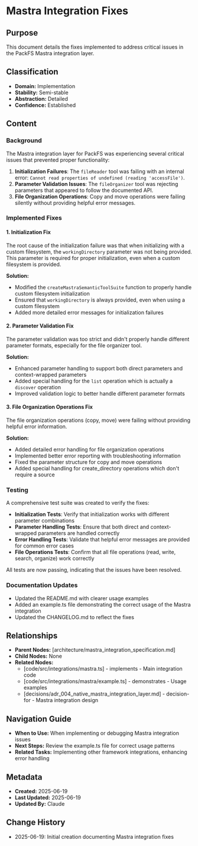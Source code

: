 # Mastra Integration Fixes

## Purpose

This document details the fixes implemented to address critical issues in the PackFS Mastra integration layer.

## Classification

- **Domain:** Implementation
- **Stability:** Semi-stable
- **Abstraction:** Detailed
- **Confidence:** Established

## Content

### Background

The Mastra integration layer for PackFS was experiencing several critical issues that prevented proper functionality:

1. **Initialization Failures**: The `fileReader` tool was failing with an internal error: `Cannot read properties of undefined (reading 'accessFile')`.
2. **Parameter Validation Issues**: The `fileOrganizer` tool was rejecting parameters that appeared to follow the documented API.
3. **File Organization Operations**: Copy and move operations were failing silently without providing helpful error messages.

### Implemented Fixes

#### 1. Initialization Fix

The root cause of the initialization failure was that when initializing with a custom filesystem, the `workingDirectory` parameter was not being provided. This parameter is required for proper initialization, even when a custom filesystem is provided.

**Solution:**

- Modified the `createMastraSemanticToolSuite` function to properly handle custom filesystem initialization
- Ensured that `workingDirectory` is always provided, even when using a custom filesystem
- Added more detailed error messages for initialization failures

#### 2. Parameter Validation Fix

The parameter validation was too strict and didn't properly handle different parameter formats, especially for the file organizer tool.

**Solution:**

- Enhanced parameter handling to support both direct parameters and context-wrapped parameters
- Added special handling for the `list` operation which is actually a `discover` operation
- Improved validation logic to better handle different parameter formats

#### 3. File Organization Operations Fix

The file organization operations (copy, move) were failing without providing helpful error information.

**Solution:**

- Added detailed error handling for file organization operations
- Implemented better error reporting with troubleshooting information
- Fixed the parameter structure for copy and move operations
- Added special handling for create_directory operations which don't require a source

### Testing

A comprehensive test suite was created to verify the fixes:

- **Initialization Tests**: Verify that initialization works with different parameter combinations
- **Parameter Handling Tests**: Ensure that both direct and context-wrapped parameters are handled correctly
- **Error Handling Tests**: Validate that helpful error messages are provided for common error cases
- **File Operations Tests**: Confirm that all file operations (read, write, search, organize) work correctly

All tests are now passing, indicating that the issues have been resolved.

### Documentation Updates

- Updated the README.md with clearer usage examples
- Added an example.ts file demonstrating the correct usage of the Mastra integration
- Updated the CHANGELOG.md to reflect the fixes

## Relationships

- **Parent Nodes:** [architecture/mastra_integration_specification.md]
- **Child Nodes:** None
- **Related Nodes:**
  - [code/src/integrations/mastra.ts] - implements - Main integration code
  - [code/src/integrations/mastra/example.ts] - demonstrates - Usage examples
  - [decisions/adr_004_native_mastra_integration_layer.md] - decision-for - Mastra integration design

## Navigation Guide

- **When to Use:** When implementing or debugging Mastra integration issues
- **Next Steps:** Review the example.ts file for correct usage patterns
- **Related Tasks:** Implementing other framework integrations, enhancing error handling

## Metadata

- **Created:** 2025-06-19
- **Last Updated:** 2025-06-19
- **Updated By:** Claude

## Change History

- 2025-06-19: Initial creation documenting Mastra integration fixes

